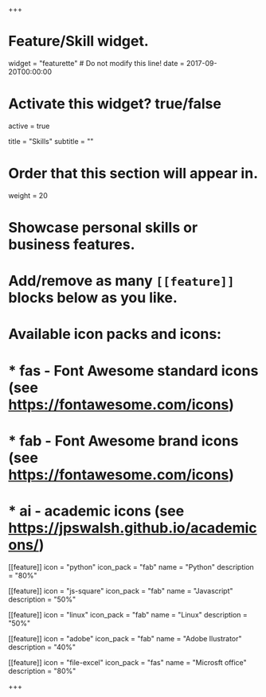 +++
# Feature/Skill widget.
widget = "featurette"  # Do not modify this line!
date = 2017-09-20T00:00:00

# Activate this widget? true/false
active = true

title = "Skills"
subtitle = ""

# Order that this section will appear in.
weight = 20

# Showcase personal skills or business features.
# 
# Add/remove as many `[[feature]]` blocks below as you like.
# 
# Available icon packs and icons:
# * fas - Font Awesome standard icons (see https://fontawesome.com/icons)
# * fab - Font Awesome brand icons (see https://fontawesome.com/icons)
# * ai - academic icons (see https://jpswalsh.github.io/academicons/)

[[feature]]
  icon = "python"
  icon_pack = "fab"
  name = "Python"
  description = "80%"
  
[[feature]]
  icon = "js-square"
  icon_pack = "fab"
  name = "Javascript"
  description = "50%"  
  
[[feature]]
  icon = "linux"
  icon_pack = "fab"
  name = "Linux"
  description = "50%"

[[feature]]
  icon = "adobe"
  icon_pack = "fab"
  name = "Adobe Ilustrator"
  description = "40%"

[[feature]]
  icon = "file-excel"
  icon_pack = "fas"
  name = "Microsft office"
  description = "80%"

+++
